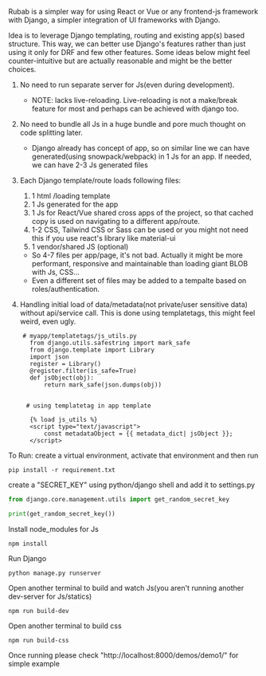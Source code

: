 Rubab is a simpler way for using React or Vue or any frontend-js framework with Django, a simpler integration of UI frameworks with Django.

Idea is to leverage Django templating, routing and existing app(s) based structure. This way, we can better use Django's features rather than just using it only for DRF and few other features. Some ideas below might feel counter-intuitive but are actually reasonable and might be the better choices.


1. No need to run separate server for Js(even during development).
   - NOTE: lacks live-reloading. Live-reloading is not a make/break feature for most and perhaps can be achieved with django too.
2. No need to bundle all Js in a huge bundle and pore much thought on code splitting later.
   - Django already has concept of app, so on similar line we can have generated(using snowpack/webpack) in 1 Js for an app. If needed, we can have 2-3 Js generated files
3. Each Django template/route loads following files:
    1. 1 html /loading template
    2. 1 Js  generated for the app 
    3. 1 Js for React/Vue shared cross apps of the project, so that cached copy is used on navigating to a different app/route.
    4. 1-2 CSS, Tailwind CSS or Sass can be used or you might not need this if you use react's library like material-ui
    5. 1 vendor/shared JS (optional)
    
    - So 4-7 files per app/page, it's not bad. Actually it might be more performant, responsive and maintainable than loading giant BLOB with Js, CSS...
    - Even a different set of files may be added to a tempalte based on roles/authentication.
   
4. Handling initial load of data/metadata(not private/user sensitive data) without api/service call.
   This is done using templatetags, this might feel weird, even ugly. 
```commandline
    # myapp/templatetags/js_utils.py
      from django.utils.safestring import mark_safe
      from django.template import Library
      import json
      register = Library()
      @register.filter(is_safe=True)
      def jsObject(obj):
          return mark_safe(json.dumps(obj)) 
```          
```commandline          
          
     # using templatetag in app template

      {% load js_utils %}
      <script type="text/javascript">
          const metadataObject = {{ metadata_dict| jsObject }};
      </script>   
```
   
To Run: 
create a virtual environment, activate that environment and then run 
```commandline
pip install -r requirement.txt
```
create a "SECRET_KEY" using python/django shell and add it to settings.py 

```python
from django.core.management.utils import get_random_secret_key

print(get_random_secret_key())
```

Install node_modules for Js
```commandline
npm install
```
Run Django
```commandline
python manage.py runserver
```

Open another terminal to build and watch Js(you aren't running another dev-server for Js/statics)
```commandline 
npm run build-dev
```

Open another terminal to  build css
```commandline
npm run build-css
```
Once running please check "http://localhost:8000/demos/demo1/" for simple example 
